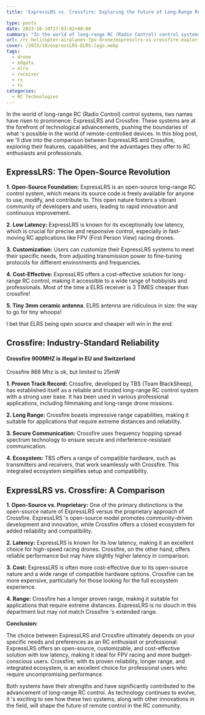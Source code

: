 ```yaml
---
title: 'ExpressLRS vs. Crossfire: Exploring the Future of Long-Range RC Control'

type: posts
date: 2023-10-10T17:03:02+00:00
summary: "In the world of long-range RC (Radio Control) control systems, two names have risen to prominence: ExpressLRS and Crossfire. These systems are at the forefront of technological advancements, pushing the boundaries of what's possible in the world of remote-controlled devices. "
url: /rc-helicopter-airplanes-fpv-drone/expresslrs-vs-crossfire-exploring-the-future-of-long-range-rc-control/
cover: /2023/10/expressLRS-ELRS-logo.webp
tags:
  - drone
  - edgetx
  - elrs
  - receiver
  - rx
  - tx
categories:
  - RC Technologies
---
```

In the world of long-range RC (Radio Control) control systems, two names have risen to prominence: ExpressLRS and Crossfire. These systems are at the forefront of technological advancements, pushing the boundaries of what 's possible in the world of remote-controlled devices. In this blog post, we 'll dive into the comparison between ExpressLRS and Crossfire, exploring their features, capabilities, and the advantages they offer to RC enthusiasts and professionals.

## **ExpressLRS: The Open-Source Revolution**

**1. Open-Source Foundation:** ExpressLRS is an open-source long-range RC control system, which means its source code is freely available for anyone to use, modify, and contribute to. This open nature fosters a vibrant community of developers and users, leading to rapid innovation and continuous improvement.

**2. Low Latency:** ExpressLRS is known for its exceptionally low latency, which is crucial for precise and responsive control, especially in fast-moving RC applications like FPV (First Person View) racing drones.

**3. Customization:** Users can customize their ExpressLRS systems to meet their specific needs, from adjusting transmission power to fine-tuning protocols for different environments and frequencies.

**4. Cost-Effective:** ExpressLRS offers a cost-effective solution for long-range RC control, making it accessible to a wide range of hobbyists and professionals. Most of the time a ELRS receiver is 3 TIMES cheaper than crossfire!

**5. Tiny 3mm ceramic antenna**. ELRS antenna are ridiculous in size: the way to go for tiny whoops!

I bet that ELRS being open source and cheaper will win in the end.

## **Crossfire: Industry-Standard Reliability**

#### Crossfire 900MHZ is illegal in EU and Switzerland
Crossfire 868 Mhz is ok, but limited to 25mW

**1. Proven Track Record:** Crossfire, developed by TBS (Team BlackSheep), has established itself as a reliable and trusted long-range RC control system with a strong user base. It has been used in various professional applications, including filmmaking and long-range drone missions.

**2. Long Range:** Crossfire boasts impressive range capabilities, making it suitable for applications that require extreme distances and reliability.

**3. Secure Communication:** Crossfire uses frequency hopping spread spectrum technology to ensure secure and interference-resistant communication.

**4. Ecosystem:** TBS offers a range of compatible hardware, such as transmitters and receivers, that work seamlessly with Crossfire. This integrated ecosystem simplifies setup and compatibility.

## **ExpressLRS vs. Crossfire: A Comparison**

**1. Open-Source vs. Proprietary:** One of the primary distinctions is the open-source nature of ExpressLRS versus the proprietary approach of Crossfire. ExpressLRS 's open-source model promotes community-driven development and innovation, while Crossfire offers a closed ecosystem for added reliability and compatibility.

**2. Latency:** ExpressLRS is known for its low latency, making it an excellent choice for high-speed racing drones. Crossfire, on the other hand, offers reliable performance but may have slightly higher latency in comparison.

**3. Cost:** ExpressLRS is often more cost-effective due to its open-source nature and a wide range of compatible hardware options. Crossfire can be more expensive, particularly for those looking for the full ecosystem experience.

**4. Range:** Crossfire has a longer proven range, making it suitable for applications that require extreme distances. ExpressLRS is no slouch in this department but may not match Crossfire 's extended range.

**Conclusion:**

The choice between ExpressLRS and Crossfire ultimately depends on your specific needs and preferences as an RC enthusiast or professional. ExpressLRS offers an open-source, customizable, and cost-effective solution with low latency, making it ideal for FPV racing and more budget-conscious users. Crossfire, with its proven reliability, longer range, and integrated ecosystem, is an excellent choice for professional users who require uncompromising performance.

Both systems have their strengths and have significantly contributed to the advancement of long-range RC control. As technology continues to evolve, it 's exciting to see how these two systems, along with other innovations in the field, will shape the future of remote control in the RC community.
